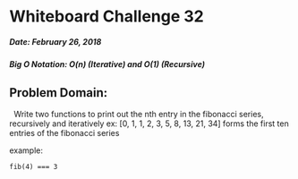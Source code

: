 # Whiteboard Challenge 32
##### Date: February 26, 2018
##### Big O Notation: O(n) (Iterative) and O(1) (Recursive)
## Problem Domain:
&nbsp;
Write two functions to print out the nth entry in the fibonacci series, recursively and iteratively
ex: [0, 1, 1, 2, 3, 5, 8, 13, 21, 34] forms the first ten entries of the fibonacci series

example: 
````
fib(4) === 3
````